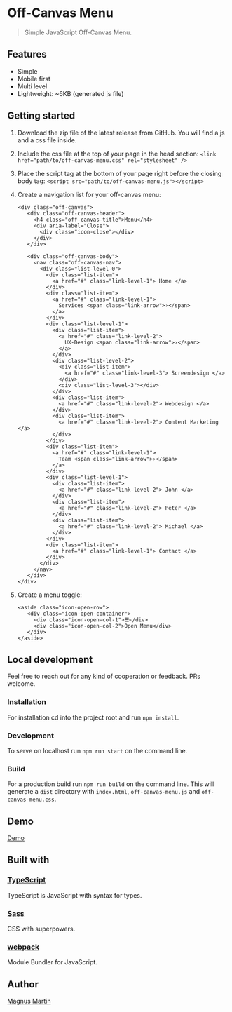 # Off-Canvas Menu

> Simple JavaScript Off-Canvas Menu.

## Features

- Simple
- Mobile first
- Multi level
- Lightweight: ~6KB (generated js file)

## Getting started

1. Download the zip file of the latest release from GitHub. You will find a js and a css file inside.
2. Include the css file at the top of your page in the head section:
   `<link href="path/to/off-canvas-menu.css" rel="stylesheet" />`
3. Place the script tag at the bottom of your page right before the closing body tag:
   `<script src="path/to/off-canvas-menu.js"></script>`
4. Create a navigation list for your off-canvas menu:
   ```
   <div class="off-canvas">
      <div class="off-canvas-header">
        <h4 class="off-canvas-title">Menu</h4>
        <div aria-label="Close">
          <div class="icon-close"></div>
        </div>
      </div>
   
      <div class="off-canvas-body">
        <nav class="off-canvas-nav">
          <div class="list-level-0">
            <div class="list-item">
              <a href="#" class="link-level-1"> Home </a>
            </div>
            <div class="list-item">
              <a href="#" class="link-level-1">
                Services <span class="link-arrow">›</span>
              </a>
            </div>
            <div class="list-level-1">
              <div class="list-item">
                <a href="#" class="link-level-2">
                  UX-Design <span class="link-arrow">›</span>
                </a>
              </div>
              <div class="list-level-2">
                <div class="list-item">
                  <a href="#" class="link-level-3"> Screendesign </a>
                </div>
                <div class="list-level-3"></div>
              </div>
              <div class="list-item">
                <a href="#" class="link-level-2"> Webdesign </a>
              </div>
              <div class="list-item">
                <a href="#" class="link-level-2"> Content Marketing </a>
              </div>
            </div>
            <div class="list-item">
              <a href="#" class="link-level-1">
                Team <span class="link-arrow">›</span>
              </a>
            </div>
            <div class="list-level-1">
              <div class="list-item">
                <a href="#" class="link-level-2"> John </a>
              </div>
              <div class="list-item">
                <a href="#" class="link-level-2"> Peter </a>
              </div>
              <div class="list-item">
                <a href="#" class="link-level-2"> Michael </a>
              </div>
            </div>
            <div class="list-item">
              <a href="#" class="link-level-1"> Contact </a>
            </div>
          </div>
        </nav>
      </div>
   </div>
   ```

5. Create a menu toggle:
   ```
   <aside class="icon-open-row">
      <div class="icon-open-container">
        <div class="icon-open-col-1">☰</div>
        <div class="icon-open-col-2">Open Menu</div>
      </div>
   </aside>
   ```

## Local development

Feel free to reach out for any kind of cooperation or feedback. PRs welcome.

### Installation

For installation cd into the project root and run `npm install`.

### Development

To serve on localhost run `npm run start` on the command line.

### Build

For a production build run `npm run build` on the command line.
This will generate a `dist` directory with `index.html`, `off-canvas-menu.js` and `off-canvas-menu.css`.

## Demo

[Demo](http://off-canvas-menu.mgnmrt.com)

## Built with

### [TypeScript](https://www.typescriptlang.org/)

TypeScript is JavaScript with syntax for types.

### [Sass](https://sass-lang.com/)

CSS with superpowers.

### [webpack](https://webpack.js.org/)

Module Bundler for JavaScript.

## Author

[Magnus Martin](https://mgnmrt.com/)
